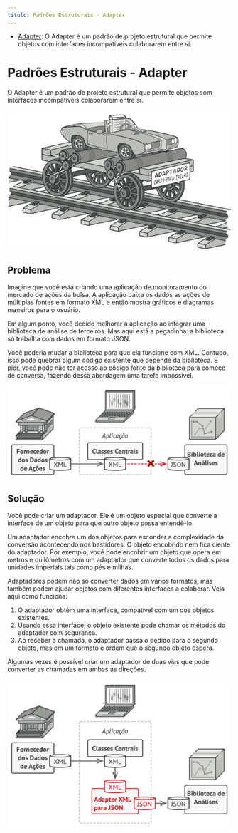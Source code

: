 ```yaml
---
titulo: Padrões Estruturais - Adapter
---
```

- [Adapter](https://refactoring.guru/pt-br/design-patterns/adapter): O Adapter é um padrão de projeto estrutural que permite objetos com interfaces incompatíveis colaborarem entre si.

# Padrões Estruturais - Adapter

O Adapter é um padrão de projeto estrutural que permite objetos com interfaces incompatíveis colaborarem entre si.

![](01-padroes-estruturais-adapter___01.png)

## Problema

Imagine que você está criando uma aplicação de monitoramento do mercado de ações da bolsa. A aplicação baixa os dados as ações de múltiplas fontes em formato XML e então mostra gráficos e diagramas maneiros para o usuário.

Em algum ponto, você decide melhorar a aplicação ao integrar uma biblioteca de análise de terceiros. Mas aqui está a pegadinha: a biblioteca só trabalha com dados em formato JSON.

Você poderia mudar a biblioteca para que ela funcione com XML. Contudo, isso pode quebrar algum código existente que depende da biblioteca. E pior, você pode não ter acesso ao código fonte da biblioteca para começo de conversa, fazendo dessa abordagem uma tarefa impossível.

![](01-padroes-estruturais-adapter___02.png)

## Solução

Você pode criar um adaptador. Ele é um objeto especial que converte a interface de um objeto para que outro objeto possa entendê-lo.

Um adaptador encobre um dos objetos para esconder a complexidade da conversão acontecendo nos bastidores. O objeto encobrido nem fica ciente do adaptador. Por exemplo, você pode encobrir um objeto que opera em metros e quilômetros com um adaptador que converte todos os dados para unidades imperiais tais como pés e milhas.

Adaptadores podem não só converter dados em vários formatos, mas também podem ajudar objetos com diferentes interfaces a colaborar. Veja aqui como funciona:

1. O adaptador obtém uma interface, compatível com um dos objetos existentes.
2. Usando essa interface, o objeto existente pode chamar os métodos do adaptador com segurança.
3. Ao receber a chamada, o adaptador passa o pedido para o segundo objeto, mas em um formato e ordem que o segundo objeto espera.

Algumas vezes é possível criar um adaptador de duas vias que pode converter as chamadas em ambas as direções.

![](01-padroes-estruturais-adapter___03.png)
